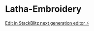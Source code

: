# Latha-Embroidery

[Edit in StackBlitz next generation editor ⚡️](https://stackblitz.com/~/github.com/benayaram/Latha-Embroidery)